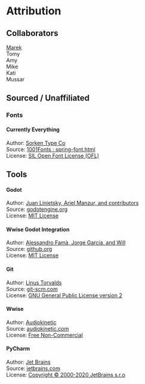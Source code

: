# Attribution
## Collaborators
[Marek](https://github.com/Maaack)  
Tomy  
Amy  
Mike  
Kati  
Mussar  

## Sourced / Unaffiliated
### Fonts
#### Currently Everything
Author: [Sorken Type Co](https://www.1001fonts.com/users/sorkintype/)  
Source: [1001Fonts : spring-font.html](https://www.1001fonts.com/merriweather-font.html)  
License: [SIL Open Font License (OFL)](https://scripts.sil.org/OFL)

## Tools
#### Godot
Author: [Juan Linietsky, Ariel Manzur, and contributors](https://godotengine.org/contact)  
Source: [godotengine.org](https://godotengine.org/)  
License: [MIT License](https://github.com/godotengine/godot/blob/master/LICENSE.txt) 

#### Wwise Godot Integration
Author: [Alessandro Famà, Jorge Garcia, and Will](https://github.com/alessandrofama/wwise-godot-integration/graphs/contributors)  
Source: [github.org](https://github.com/alessandrofama/wwise-godot-integration)  
License: [MIT License](https://github.com/alessandrofama/wwise-godot-integration/blob/main/LICENSE) 

#### Git
Author: [Linus Torvalds](https://github.com/torvalds)  
Source: [git-scm.com](https://git-scm.com/downloads)  
License: [GNU General Public License version 2](https://opensource.org/licenses/GPL-2.0)

#### Wwise
Author: [Audiokinetic](https://www.audiokinetic.com/about/)  
Source: [audiokinetic.com](https://www.audiokinetic.com/)  
License: [Free Non-Commercial](https://www.audiokinetic.com/terms-of-use/) 

#### PyCharm
Author: [Jet Brains](https://www.jetbrains.com/)  
Source: [jetbrains.com](https://www.jetbrains.com/pycharm/download/)  
License: [Copyright © 2000-2020 JetBrains s.r.o](https://www.jetbrains.com/)
